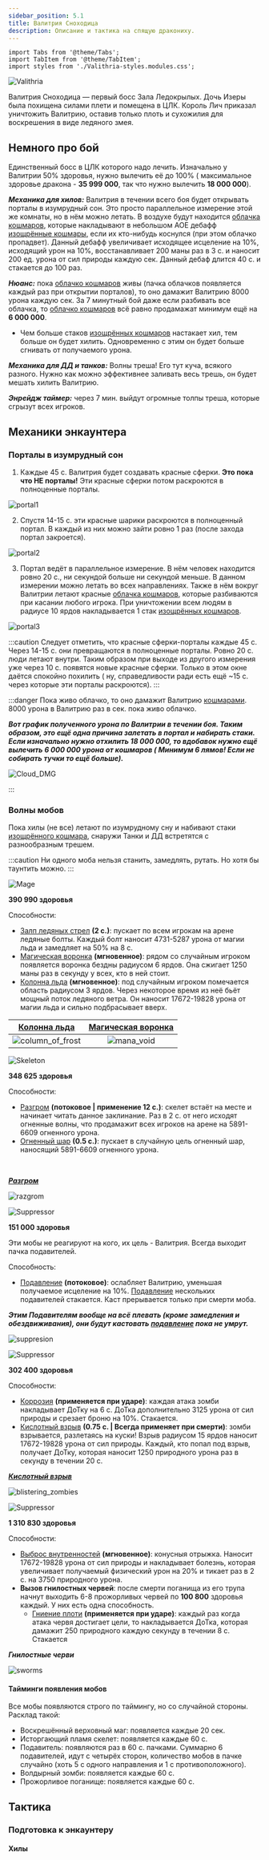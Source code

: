 ```yaml
---
sidebar_position: 5.1
title: Валитрия Сноходица
description: Описание и тактика на спящую дракониху.
---
```


```mdx-code-block
import Tabs from '@theme/Tabs';
import TabItem from '@theme/TabItem';
import styles from './Valithria-styles.modules.css';
```

<div className="text--center">

![Valithria](/img/icc/Valithria_Dreamwalker/Valithria_Dreamwalker_TCG.png)

</div>

Валитрия Сноходица — первый босс Зала Ледокрылых. Дочь Изеры была похищена силами плети и помещена в ЦЛК. Король Лич
приказал
уничтожить Валитрию, оставив только плоть и сухожилия для воскрешения в виде ледяного змея.

## Немного про бой

Единственный босс в ЦЛК которого надо лечить. Изначально у Валитрии 50% здоровья, нужно вылечить её до 100% (
максимальное здоровье дракона - **35 999 000**, так что нужно вылечить **18 000 000**).

***Механика для хилов:*** Валитрия в течении всего боя будет открывать порталы в изумрудный сон. Это просто параллельное
измерение
этой же комнаты, но в нём можно летать. В воздухе будут
находится [облачка кошмаров](https://www.wowhead.com/wotlk/ru/spell=71939), которые накладывают в небольшом АОЕ
дебафф [изощрённые кошмары](https://www.wowhead.com/wotlk/ru/spell=71941),
если их кто-нибудь коснулся (при этом облачко пропадвет). Данный дебафф увеличивает исходящее исцеление на 10%,
исходящий урон на 10%, восстанавливает 200 маны раз в 3 с. и наносит 200 ед. урона от сил <span className="dmg-nature">
природы</span> каждую сек. Данный дебаф длится 40 с. и стакается до 100 раз.

***Нюанс:*** пока [облачко кошмаров](https://www.wowhead.com/wotlk/ru/spell=71939) живы (пачка облачков появляется
каждый раз при открытии порталов), то оно дамажит Валитрию 8000
урона каждую сек. За 7 минутный бой даже если разбивать все облачка,
то [облачко кошмаров](https://www.wowhead.com/wotlk/ru/spell=71939) всё равно продамажат минимум ещё на
**6 000 000**.

- Чем больше стаков [изощрённых кошмаров](https://www.wowhead.com/wotlk/ru/spell=71941) настакает хил, тем больше он
  будет хилить. Одновременно с этим он будет больше сгнивать от получаемого урона.

***Механика для ДД и танков:*** Волны треша! Его тут куча, всякого разного. Нужно как можно эффективнее заливать весь
трешь, он будет мешать хилить Валитрию.

***Энрейдж таймер:*** через 7 мин. выйдут огромные толпы треша, которые сгрызут всех игроков.

## Механики энкаунтера

### Порталы в изумрудный сон

1. Каждые 45 с. Валитрия будет создавать красные сферки. **Это пока что НЕ порталы!** Эти красные сферки потом
   раскроются в полноценные порталы.

<div className="text--center">

![portal1](/img/icc/Valithria_Dreamwalker/VD_portals1.gif)

</div>

2. Спустя 14-15 с. эти красные шарики раскроются в полноценный портал. В каждый из них можно зайти ровно 1 раз (после
   захода портал закроется).

<div className="text--center">

![portal2](/img/icc/Valithria_Dreamwalker/VD_portals2.gif)

</div>

3. Портал ведёт в параллельное измерение. В нём человек находится ровно 20 с., ни секундой больше ни секундой меньше. В
   данном измерении можно летать во всех направлениях. Также в нём вокруг Валитрии летают
   красные [облачка кошмаров](https://www.wowhead.com/wotlk/ru/spell=71939), которые
   разбиваются при касании любого игрока. При уничтожении всем людям в радиусе 10 ярдов накладывается 1
   стак [изощрённых кошмаров](https://www.wowhead.com/wotlk/ru/spell=71941).

<div className="text--center">

![portal3](/img/icc/Valithria_Dreamwalker/VD_portals3.gif)

</div>

:::caution
Следует отметить, что красные сферки-порталы каждые 45 с. Через 14-15 с. они превращаются в полноценные порталы. Ровно
20 с. люди летают внутри. Таким образом при выходе из другого измерения уже через 10 с. появятся новые красные сферки.
Только в этом окне даётся спокойно похилить (
ну, справедливости ради есть ещё ~15 с. через которые эти порталы раскроются).
:::

:::danger
Пока живо облачко, то оно дамажит Валитрию [кошмарами](https://www.wowhead.com/wotlk/ru/spell=71946). 8000 урона в
Валитрию раз в сек. пока живо облачко.

<div className="text--center">

***Вот график полученного урона по Валитрии в течении боя. Таким образом, это ещё одна причина залетать в портал и
набирать стаки. Если изначально нужно отхилить 18 000 000, то вдобавок нужно ещё вылечить 6 000 000 урона от кошмаров (
Минимум 6 лямов! Если
не собирать тучки то ещё больше).***

![Cloud_DMG](/img/icc/Valithria_Dreamwalker/VD_cloud_dmg.jpg)

</div>

:::

### Волны мобов

Пока хилы (не все) летают по изумрудному сну и набивают
стаки [изощрённого кошмара](https://www.wowhead.com/wotlk/ru/spell=71941), снаружи Танки и ДД
встретятся с разнообразным трешем.

:::caution
Ни одного моба нельзя станить, замедлять, рутать. Но хотя бы таунтить можно.
:::

<Tabs>
<TabItem value="Mage" label="Воскрешённый верховный маг" attributes={{className: styles.Mage}}>

<div className="imgright">

![Mage](/img/icc/Valithria_Dreamwalker/DW_risen_archmage.jpg)
</div>

**390 990 здоровья**

Способности:

- [Залп ледяных стрел](https://www.wowhead.com/wotlk/ru/spell=70759) **(2 с.)**: пускает по всем игрокам на арене
  ледяные болты. Каждый болт наносит 4731-5287 урона от магии <span className="dmg-ice">льда</span> и замедляет на 50%
  на 8 с.
- [Магическая воронка](https://www.wowhead.com/wotlk/ru/spell=71179) **(мгновенное)**: рядом со случайным игроком
  появляется воронка бездны радиусом 6 ярдов. Она сжигает 1250 маны раз в секунду у всех, кто в ней стоит.
- [Колонна льда](https://www.wowhead.com/wotlk/ru/spell=70702) **(мгновенное)**: под случайным игроком помечается
  область радиусом 3 ярдов. Через некоторое время из неё бьёт мощный поток ледяного ветра. Он наносит 17672-19828 урона
  от магии <span className="dmg-ice">льда</span> и сильно подбрасывает вверх.

|[Колонна льда](https://www.wowhead.com/wotlk/ru/spell=70702)|      [Магическая воронка](https://www.wowhead.com/wotlk/ru/spell=71179)       |
|:---:|:-----------------------------------------------------------------------------:|
|![column_of_frost](/img/icc/Valithria_Dreamwalker/VD_risen_archimage_column_of_frost.gif)| ![mana_void](/img/icc/Valithria_Dreamwalker/VD_risen_archimage_mana_void.gif) |

</TabItem>
<TabItem value="Skeleton" label="Исторгающий пламя скелет" attributes={{className: styles.Skeleton}}>

<div className="imgright">

![Skeleton](/img/icc/Valithria_Dreamwalker/VD_blazing_skeleton.jpg)
</div>

**348 625 здоровья**

Способности:

- [Разгром](https://www.wowhead.com/wotlk/ru/spell=69325) **(потоковое | применение 12 с.)**: скелет встаёт на месте и
  начинает читать данное заклинание. Раз в 2 с. от него исходят огненные волны, что продамажит всех игроков на арене на
  5891-6609 <span className="dmg-fire">огненного</span> урона.
- [Огненный шар](https://www.wowhead.com/wotlk/ru/spell=70754) **(0.5 с.)**: пускает в случайную цель огненный шар,
  наносящий
  5891-6609 <span className="dmg-fire">огненного</span> урона.

<br/>

<div className="text--center">

<b><i>

[Разгром](https://www.wowhead.com/wotlk/ru/spell=69325)
</i></b>

![razgrom](/img/icc/Valithria_Dreamwalker/VD_blazink_skeleton_razgrom.gif)

</div>

</TabItem>
<TabItem value="Supresser" label="Подавитель" attributes={{className: styles.Supresser}}>

<div className="imgright">

![Suppressor](/img/icc/Valithria_Dreamwalker/VD_suppresser.jpg)
</div>

**151 000 здоровья**

Эти мобы не реагируют на кого, их цель - Валитрия. Всегда выходит пачка подавителей.

Способность:

- [Подавление](https://www.wowhead.com/wotlk/ru/spell=70588) **(потоковое)**: ослабляет Валитрию, уменьшая получаемое
  исцеление на 10%. [Подавление](https://www.wowhead.com/wotlk/ru/spell=70588) нескольких подавителей стакается. Каст
  прерывается только при смерти моба.

<div className="text--center">

<b><i>

Этим Подавителям вообще на всё плевать (кроме замедления и обездвиживания), они будут
кастовать [подавление](https://www.wowhead.com/wotlk/ru/spell=70588) пока не умрут.
</i></b>

![suppresion](/img/icc/Valithria_Dreamwalker/VD_suppresser_suppresion.gif)

</div>

</TabItem>
<TabItem value="Zombie" label="Волдырный зомби" attributes={{className: styles.Zombie}}>

<div className="imgright">

![Suppressor](/img/icc/Valithria_Dreamwalker/VD_blistering_zombie.jpg)
</div>

**302 400 здоровья**

Способности:

- [Коррозия](https://www.wowhead.com/wotlk/ru/spell=70751) **(применяется при ударе)**: каждая атака зомби накладывает
  ДоТку на 6 с. ДоТка дополнительно 3125 урона от сил <span className="dmg-nature">природы</span> и срезает броню на
  10%. Стакается.
- [Кислотный взрыв](https://www.wowhead.com/wotlk/ru/spell=70744) **(0.75 с. | Всегда применяет при смерти)**: зомби
  взрывается, разлетаясь на куски! Взрыв радиусом 15 ярдов наносит 17672-19828 урона от
  сил <span className="dmg-nature">природы</span>.
  Каждый, кто попал под взрыв, получает ДоТку, которая наносит 1250 <span className="dmg-nature">природного</span> урона
  раз в секунду в течении 20 с.

<div className="text--center">

<b><i>

[Кислотный взрыв](https://www.wowhead.com/wotlk/ru/spell=70744)
</i></b>

![blistering_zombies](/img/icc/Valithria_Dreamwalker/VD_blistering_zombies_acid_burst.gif)

</div>

</TabItem>
<TabItem value="Abomination" label="Прожорливое поганище" attributes={{className: styles.Abomination}}>

<div className="imgright">

![Suppressor](/img/icc/Valithria_Dreamwalker/VD_gluttonous_abomination.jpg)
</div>

**1 310 830 здоровья**

Способности:

- [Выброс внутренностей](https://www.wowhead.com/wotlk/ru/spell=70633) **(мгновенное)**: конусныя отрыжка. Наносит
  17672-19828 урона от сил <span className="dmg-nature">природы</span> и накладывает <span className="debuf-disease">
  болезнь</span>, которая увеличивает получаемый физический урон на 20% и тикает раз в 2 с. на
  3750 <span className="dmg-nature">природного</span> урона.
- **Вызов гнилостных червей**: после смерти поганища из его трупа начнут выходить 6-8 прожорливых червей по **100 800**
  здоровья каждый. У них есть одна способность.
    - [Гниение плоти](https://www.wowhead.com/wotlk/ru/spell=72963) **(применяется при ударе)**: каждый раз когда атака
      червя достигает цели, то накладывается ДоТка, которая дамажит 250 <span className="dmg-nature">природного</span>
      каждую секунду в течении 8 с. Стакается

<div className="text--center">

<b><i>

Гнилостные черви
</i></b>

![sworms](/img/icc/Valithria_Dreamwalker/VB_gluttonous_abomination_sworms.gif)

</div>

</TabItem>
</Tabs>
<div className="text--center">

#### Тайминги появления мобов

</div>

Все мобы появляются строго по таймингу, но со случайной стороны. Расклад такой:

- <span className="debuf-magic">Воскрешённый верховный маг</span>: появляется каждые 20 сек.
- <span className="dmg-fire">Исторгающий пламя скелет</span>: появляется каждые 60 с.
- <span className="dmg-shadow">Подавитель</span>: появляются раз в 60 с. пачками. Суммарно 6 подавителей, идут с четырёх
  сторон, количество мобов в пачке случайно (хоть 5 с одного направления и 1 с противоположного).
- <span className="debuf-disease">Волдырный зомби</span>: появляется каждые 60 с.
- <span className="dmg-arcane">Прожорливое поганище</span>: появляется каждые 60 с.

## Тактика

### Подготовка к энкаунтеру

<div className="text--center">

#### Хилы

</div>

